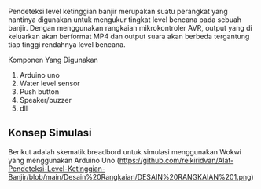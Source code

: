 Pendeteksi level ketinggian banjir merupakan suatu perangkat yang nantinya digunakan untuk mengukur tingkat level bencana pada sebuah banjir. Dengan menggunakan rangkaian mikrokontroler AVR, output yang di keluarkan akan berformat MP4 dan output suara akan berbeda tergantung tiap tinggi rendahnya level bencana.

Komponen Yang Digunakan
1. Arduino uno
2. Water level sensor
3. Push button
4. Speaker/buzzer
5. dll

## Konsep Simulasi
Berikut adalah skematik breadbord untuk simulasi menggunakan Wokwi yang menggunakan Arduino Uno
(https://github.com/reikiridvan/Alat-Pendeteksi-Level-Ketinggian-Banjir/blob/main/Desain%20Rangkaian/DESAIN%20RANGKAIAN%201.png)
